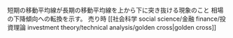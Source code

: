 短期の移動平均線が長期の移動平均線を上から下に突き抜ける現象のこと
相場の下降傾向への転換を示す。
売り時
[[社会科学 social science/金融 finance/投資理論 investment theory/technical analysis/golden cross|golden cross]]
